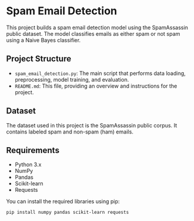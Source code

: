 # Spam Email Detection

This project builds a spam email detection model using the SpamAssassin public dataset. The model classifies emails as either spam or not spam using a Naive Bayes classifier.

## Project Structure

- `spam_email_detection.py`: The main script that performs data loading, preprocessing, model training, and evaluation.
- `README.md`: This file, providing an overview and instructions for the project.

## Dataset

The dataset used in this project is the SpamAssassin public corpus. It contains labeled spam and non-spam (ham) emails.

## Requirements

- Python 3.x
- NumPy
- Pandas
- Scikit-learn
- Requests

You can install the required libraries using pip:

```bash
pip install numpy pandas scikit-learn requests
